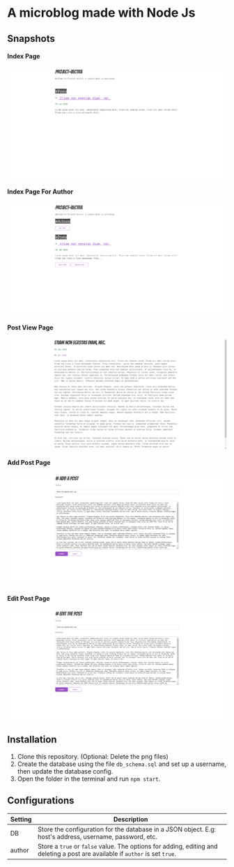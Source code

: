 # A microblog made with Node Js

## Snapshots
#### Index Page
![Index Page](index_page.png)
#### Index Page For Author
![Author Panel](author_panel.png)
#### Post View Page
![Post View](post_view.png)
#### Add Post Page
![Add Post](add_post.png)
#### Edit Post Page
![Edit Page](edit_post.png)

## Installation
1. Clone this repository. (Optional: Delete the png files)
2. Create the database using the file ```db_schema.sql``` and set up a username, then update the database config.
3. Open the folder in the terminal and run ```npm start```.

## Configurations

Setting | Description
------------ | -------------
DB | Store the configuration for the database in a JSON object. E.g: host's address, username, password, etc. 
author  | Store a ```true``` or ```false``` value. The options for adding, editing and deleting a post are available if ```author``` is set ```true```. 



